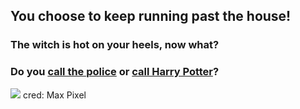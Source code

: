 ## You choose to keep running past the house!
### The witch is hot on your heels, now what? 
### Do you [call the police](call-police.md) or [call Harry Potter](call-harrypotter.md)?
![](../../pictures/Witch_chase.jpeg)
cred: Max Pixel